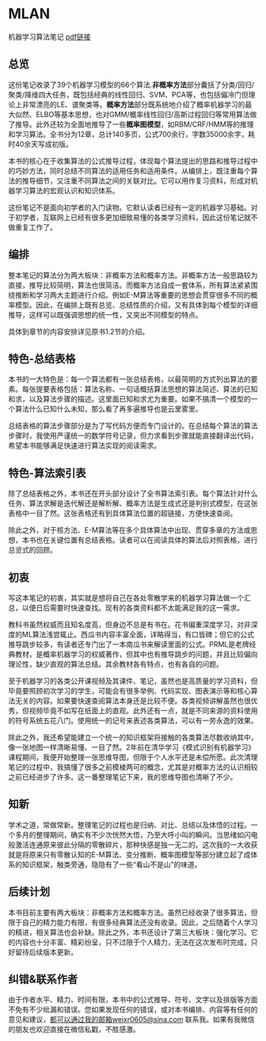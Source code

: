 # MLAN
机器学习算法笔记 [pdf链接](https://github.com/weixr18/MLAN/blob/main/Machine_Learning_Algorithm_Note-V2.0.pdf)

## 总览

这份笔记收录了39个机器学习模型的66个算法.**非概率方法**部分囊括了分类/回归/聚类/降维四大任务，既包括经典的线性回归、SVM、PCA等，也包括偏冷门但理论上非常漂亮的LE、谱聚类等。**概率方法**部分既系统地介绍了概率机器学习的最大似然、ELBO等基本思想，也对GMM/概率线性回归/高斯过程回归等常用算法做了推导。此外还较为全面地推导了一些**概率图模型**，如RBM/CRF/HMM等的推理和学习算法。全书分为12章，总计140多页，公式700余行，字数35000余字，耗时40余天写成初版。

本书的核心在于收集算法的公式推导过程，体现每个算法提出的思路和推导过程中的巧妙方法，同时总结不同算法的适用任务和适用条件。从编排上，既注重每个算法的推导细节，又注重不同算法之间的关联对比。它可以用作复习资料，形成对机器学习算法的宏观认识和知识体系。

这份笔记不是面向初学者的入门读物。它默认读者已经有一定的机器学习基础。对于初学者，互联网上已经有很多更加细致易懂的各类学习资料，因此这份笔记就不做重复工作了。


## 编排

整本笔记的算法分为两大板块：非概率方法和概率方法。非概率方法一般思路较为直接，推导比较简明，算法也很简洁。而概率方法自成一套体系，所有算法紧紧围绕推断和学习两大主题进行介绍。例如E-M算法等重要的思想会贯穿很多不同的概率模型。因此，在编排上既有总览、总结性质的介绍，又有具体到每个模型的详细推导，这样可以既强调思想的统一性，又突出不同模型的特点。

具体到章节的内容安排详见原书1.2节的介绍。

## 特色-总结表格

本书的一大特色是：每一个算法都有一张总结表格，以最简明的方式列出算法的要素。每张提要表格包括：算法名称、一句话概括算法思想的算法简述、算法的已知和求，以及算法步骤的描述。这里面已知和求尤为重要。如果不搞清一个模型的一个算法什么已知什么未知，那么看了再多遍推导也是云里雾里。

总结表格的算法步骤部分是为了写代码方便而专门设计的。在总结每个算法的算法步骤时，我使用严谨统一的数学符号记录，但力求看到步骤就能直接翻译出代码，希望本书能够满足快速进行算法实现的阅读需求。

## 特色-算法索引表

除了总结表格之外，本书还在开头部分设计了全书算法索引表。每个算法针对什么任务、算法求解是迭代解还是解析解、概率方法是生成式还是判别式模型，在这张表格中一目了然。这张表格还有到具体算法位置的超链接，方便快速查阅。

除此之外，对于核方法、E-M算法等在多个具体算法中出现、贯穿多章的方法或思想，本书也在关键位置有总结表格。读者可以在阅读具体的算法后对照表格，进行总览式的回顾。

## 初衷

写这本笔记的初衷，其实就是想将自己在各处零散学来的机器学习算法做一个汇总，以便日后需要时快速查找。现有的各类资料都不太能满足我的这一需求。

教科书虽然权威而且知名度高，但身边不总是有书在。花书偏重深度学习，对非深度的ML算法浅尝辄止。西瓜书内容丰富全面，详略得当，有口皆碑；但它的公式推导跳步较多，有读者还专门出了一本南瓜书来解读里面的公式。PRML是老牌经典教材，是概率机器学习的权威著作，但其中也有推导跳步的问题，并且比较偏向理论性，缺少直观的算法总结。其余教材各有特点，也有各自的问题。

至于机器学习的各类公开课视频及其课件、笔记，虽然也是高质量的学习资料，但毕竟要照顾初次学习的学生，可能会有很多举例、代码实现、图表演示等和核心算法无关的内容。如果要快速查阅算法本身还是比较不便。各类视频讲解虽然也很优秀，但视频毕竟不如写在纸面上的直观。此外还有一点，就是不同来源的资料使用的符号系统五花八门。使用统一的记号来表述各类算法，可以有一劳永逸的效果。

除此之外，我还希望能建立一个统一的知识框架将接触的各类算法尽数收纳其中，像一张地图一样清晰易懂、一目了然。2年前在清华学习《模式识别有机器学习》课程期间，我便开始整理一张思维导图，但限于个人水平还是未偿所愿。此次清理笔记的过程中，我搞懂了很多之前模棱两可的概念，尤其是对概率方法的认识相较之前已经进步了许多。这一番整理笔记下来，我的思维导图也清晰了不少。


## 知新

学术之道，常做常新。整理笔记的过程也是归纳、对比、总结以及体悟的过程。一个多月的整理期间，确实有不少次恍然大悟，乃至大呼小叫的瞬间。当思绪如闪电般激活连通原来彼此分隔的零散碎片，那种快感是独一无二的。这次我的一大收获就是将原来只有零散认知的E-M算法、变分推断、概率图模型等部分建立起了成体系的知识框架，触类旁通，隐隐有了一些“看山不是山”的味道。

## 后续计划

本书目前主要有两大板块：非概率方法和概率方法。虽然已经收录了很多算法，但限于自己的精力能力有限，有很多经典算法还没有收录。因此，之后随着个人学习的精进，相关算法也会补缺。除此之外，本书还设计了第三大板块：强化学习。它的内容也十分丰富、精彩纷呈，只不过限于个人精力，无法在这次发布时完成，只好留待后续版本更新。

## 纠错&联系作者

由于作者水平、精力、时间有限，本书中的公式推导、符号、文字以及排版等方面不免有不少纰漏和错误。您如果发现任何的错误，或对本书编排、内容等有任何的意见和建议，都可以通过我的邮箱weixr0605@sina.com 联系我。如果有我微信的朋友也欢迎直接在微信私戳，不胜感激。
